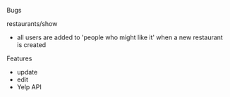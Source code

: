Bugs

restaurants/show
  - all users are added to 'people who might like it' when a new restaurant is created



Features
- update
- edit
- Yelp API
